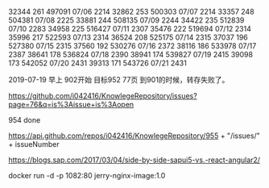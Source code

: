 
32344   261 497091 07/06 2214
32862   253 500303 07/07 2214 
33357   248 504381 07/08 2225
33881   244 508135 07/09 2244
34422   235 512839 07/10 2283
34958   225 516427 07/11 2307
35476   222 519694 07/12 2314
35996   217 522593 07/13 2314
36524   208 525175 07/14 2315
37037   196 527380 07/15 2315
37560   192 530276 07/16 2372 
38116   186 533978 07/17 2387
38641   178 536824 07/18 2390
38941   174 539827 07/19 2415 
39098   173 542052 07/20 2431
39313   171 543726 07/21 2431

2019-07-19 早上 902开始 目标952 77页 到901的时候，转存失败了。

https://github.com/i042416/KnowlegeRepository/issues?page=76&q=is%3Aissue+is%3Aopen

954 done

https://api.github.com/repos/i042416/KnowlegeRepository/955 +  "/issues/" + issueNumber

https://blogs.sap.com/2017/03/04/side-by-side-sapui5-vs.-react-angular2/

docker run -d -p 1082:80 jerry-nginx-image:1.0

